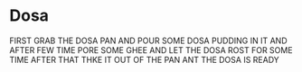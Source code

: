 # Dosa
FIRST GRAB THE DOSA PAN AND POUR SOME DOSA PUDDING IN IT AND AFTER FEW TIME PORE SOME GHEE AND LET THE DOSA ROST FOR SOME TIME AFTER THAT THKE IT OUT OF THE PAN ANT THE DOSA IS READY